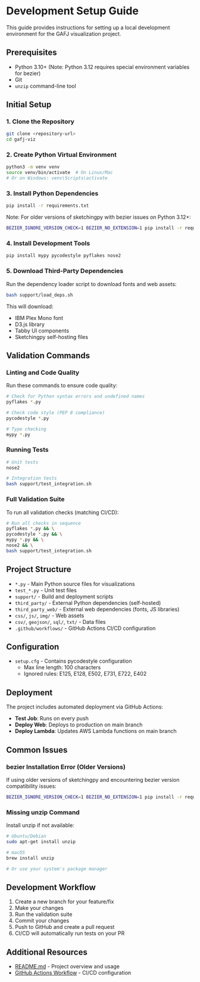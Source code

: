 # Development Setup Guide

This guide provides instructions for setting up a local development environment for the GAFJ visualization project.

## Prerequisites

- Python 3.10+ (Note: Python 3.12 requires special environment variables for bezier)
- Git
- `unzip` command-line tool

## Initial Setup

### 1. Clone the Repository

```bash
git clone <repository-url>
cd gafj-viz
```

### 2. Create Python Virtual Environment

```bash
python3 -m venv venv
source venv/bin/activate  # On Linux/Mac
# Or on Windows: venv\Scripts\activate
```

### 3. Install Python Dependencies

```bash
pip install -r requirements.txt
```

Note: For older versions of sketchingpy with bezier issues on Python 3.12+:
```bash
BEZIER_IGNORE_VERSION_CHECK=1 BEZIER_NO_EXTENSION=1 pip install -r requirements.txt
```

### 4. Install Development Tools

```bash
pip install mypy pycodestyle pyflakes nose2
```

### 5. Download Third-Party Dependencies

Run the dependency loader script to download fonts and web assets:

```bash
bash support/load_deps.sh
```

This will download:
- IBM Plex Mono font
- D3.js library
- Tabby UI components
- Sketchingpy self-hosting files

## Validation Commands

### Linting and Code Quality

Run these commands to ensure code quality:

```bash
# Check for Python syntax errors and undefined names
pyflakes *.py

# Check code style (PEP 8 compliance)
pycodestyle *.py

# Type checking
mypy *.py
```

### Running Tests

```bash
# Unit tests
nose2

# Integration tests
bash support/test_integration.sh
```

### Full Validation Suite

To run all validation checks (matching CI/CD):

```bash
# Run all checks in sequence
pyflakes *.py && \
pycodestyle *.py && \
mypy *.py && \
nose2 && \
bash support/test_integration.sh
```

## Project Structure

- `*.py` - Main Python source files for visualizations
- `test_*.py` - Unit test files
- `support/` - Build and deployment scripts
- `third_party/` - External Python dependencies (self-hosted)
- `third_party_web/` - External web dependencies (fonts, JS libraries)
- `css/`, `js/`, `img/` - Web assets
- `csv/`, `geojson/`, `sql/`, `txt/` - Data files
- `.github/workflows/` - GitHub Actions CI/CD configuration

## Configuration

- `setup.cfg` - Contains pycodestyle configuration
  - Max line length: 100 characters
  - Ignored rules: E125, E128, E502, E731, E722, E402

## Deployment

The project includes automated deployment via GitHub Actions:
- **Test Job**: Runs on every push
- **Deploy Web**: Deploys to production on main branch
- **Deploy Lambda**: Updates AWS Lambda functions on main branch

## Common Issues

### bezier Installation Error (Older Versions)

If using older versions of sketchingpy and encountering bezier version compatibility issues:
```bash
BEZIER_IGNORE_VERSION_CHECK=1 BEZIER_NO_EXTENSION=1 pip install -r requirements.txt
```

### Missing unzip Command

Install unzip if not available:
```bash
# Ubuntu/Debian
sudo apt-get install unzip

# macOS
brew install unzip

# Or use your system's package manager
```

## Development Workflow

1. Create a new branch for your feature/fix
2. Make your changes
3. Run the validation suite
4. Commit your changes
5. Push to GitHub and create a pull request
6. CI/CD will automatically run tests on your PR

## Additional Resources

- [README.md](README.md) - Project overview and usage
- [GitHub Actions Workflow](.github/workflows/build.yml) - CI/CD configuration